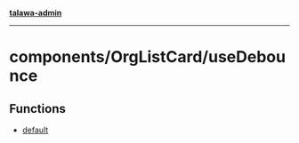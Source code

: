 [**talawa-admin**](../../../README.md)

***

# components/OrgListCard/useDebounce

## Functions

- [default](functions/default.md)
